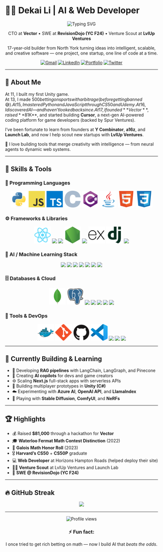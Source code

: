 # 👨‍💻 Dekai Li | AI & Web Developer

<div align="center">
  <img src="https://readme-typing-svg.demolab.com?font=Fira+Code&weight=600&size=28&duration=3000&pause=1000&color=0EA5E9&center=true&vCenter=true&random=false&width=435&lines=AI+Engineer;Full-Stack+Developer;Startup+Founder;Innovation+Explorer;Tech+Optimist" alt="Typing SVG" />
</div>

<p align="center">
  CTO at <strong>Vector</strong> • SWE at <strong>RevisionDojo (YC F24)</strong> • Venture Scout at <strong>LvlUp Ventures</strong>
</p>

<p align="center">
  17-year-old builder from North York turning ideas into intelligent, scalable, and creative software — one project, one startup, one line of code at a time.
</p>

<div align="center">
  
[![Gmail](https://img.shields.io/badge/Email-D14836?style=for-the-badge&logo=gmail&logoColor=white)](mailto:lidekai2008@gmail.com)
[![LinkedIn](https://img.shields.io/badge/LinkedIn-0077B5?style=for-the-badge&logo=linkedin&logoColor=white)](https://www.linkedin.com/in/li-dekai-8287332a6/)
[![Portfolio](https://img.shields.io/badge/Portfolio-000?style=for-the-badge&logo=vercel&logoColor=white)](https://dekai.tryvector.tech/)
[![Twitter](https://img.shields.io/badge/Twitter-1DA1F2?style=for-the-badge&logo=twitter&logoColor=white)](https://twitter.com/)
  
</div>

---

## 🚀 About Me

At 11, I built my first Unity game.  
At 13, I made $500 betting on sports with arbitrage (before getting banned 😅).  
At 15, I mastered Python and JavaScript through CS50 and Udemy.  
At 16, I discovered AI — and haven’t looked back since.  
At 17, I founded **Vector**, raised **$81K**, and started building **Cursor**, a next-gen AI-powered coding platform for game developers (backed by Spur Ventures).

I’ve been fortunate to learn from founders at **Y Combinator**, **a16z**, and **Launch Lab**, and now I help scout new startups with **LvlUp Ventures**.

💬 I love building tools that merge creativity with intelligence — from neural agents to dynamic web systems.

---

## 🧠 Skills & Tools

### 🧩 Programming Languages
<div align="center">
  <img src="https://raw.githubusercontent.com/devicons/devicon/master/icons/python/python-original.svg" width="55" />
  <img src="https://raw.githubusercontent.com/devicons/devicon/master/icons/javascript/javascript-original.svg" width="55" />
  <img src="https://raw.githubusercontent.com/devicons/devicon/master/icons/typescript/typescript-original.svg" width="55" />
  <img src="https://raw.githubusercontent.com/devicons/devicon/master/icons/c/c-original.svg" width="55" />
  <img src="https://raw.githubusercontent.com/devicons/devicon/master/icons/csharp/csharp-original.svg" width="55" />
  <img src="https://raw.githubusercontent.com/devicons/devicon/master/icons/java/java-original.svg" width="55" />
  <img src="https://raw.githubusercontent.com/devicons/devicon/master/icons/html5/html5-original.svg" width="55" />
  <img src="https://raw.githubusercontent.com/devicons/devicon/master/icons/css3/css3-original.svg" width="55" />
</div>

### ⚙️ Frameworks & Libraries
<div align="center">
  <img src="https://raw.githubusercontent.com/devicons/devicon/master/icons/react/react-original.svg" width="55" />
  <img src="https://cdn.worldvectorlogo.com/logos/next-js.svg" width="55" />
  <img src="https://www.vectorlogo.zone/logos/tailwindcss/tailwindcss-icon.svg" width="55" />
  <img src="https://raw.githubusercontent.com/devicons/devicon/master/icons/nodejs/nodejs-original.svg" width="55" />
  <img src="https://www.vectorlogo.zone/logos/flaskio/flaskio-icon.svg" width="55" />
  <img src="https://raw.githubusercontent.com/devicons/devicon/master/icons/express/express-original.svg" width="55" />
  <img src="https://raw.githubusercontent.com/devicons/devicon/master/icons/django/django-plain.svg" width="55" />
  <img src="https://www.vectorlogo.zone/logos/unity3d/unity3d-icon.svg" width="55" />
</div>

### 🤖 AI / Machine Learning Stack
<div align="center">
  <img src="https://www.vectorlogo.zone/logos/pytorch/pytorch-icon.svg" width="55" />
  <img src="https://www.vectorlogo.zone/logos/tensorflow/tensorflow-icon.svg" width="55" />
  <img src="https://www.vectorlogo.zone/logos/opencv/opencv-icon.svg" width="55" />
  <img src="https://www.svgrepo.com/show/354200/langchain-icon.svg" width="55" />
  <img src="https://vectorlogo.zone/logos/huggingface/huggingface-icon.svg" width="55" />
  <img src="https://cdn.worldvectorlogo.com/logos/fastapi.svg" width="55" />
  <img src="https://upload.wikimedia.org/wikipedia/commons/1/17/GraphQL_Logo.svg" width="55" />
</div>

### 🗄️ Databases & Cloud
<div align="center">
  <img src="https://raw.githubusercontent.com/devicons/devicon/master/icons/mongodb/mongodb-original.svg" width="55" />
  <img src="https://raw.githubusercontent.com/devicons/devicon/master/icons/postgresql/postgresql-original.svg" width="55" />
  <img src="https://www.vectorlogo.zone/logos/mysql/mysql-icon.svg" width="55" />
  <img src="https://www.vectorlogo.zone/logos/redis/redis-icon.svg" width="55" />
  <img src="https://www.vectorlogo.zone/logos/amazon_aws/amazon_aws-icon.svg" width="55" />
  <img src="https://www.vectorlogo.zone/logos/microsoft_azure/microsoft_azure-icon.svg" width="55" />
  <img src="https://www.vectorlogo.zone/logos/firebase/firebase-icon.svg" width="55" />
</div>

### 🧰 Tools & DevOps
<div align="center">
  <img src="https://raw.githubusercontent.com/devicons/devicon/master/icons/docker/docker-original.svg" width="55" />
  <img src="https://raw.githubusercontent.com/devicons/devicon/master/icons/git/git-original.svg" width="55" />
  <img src="https://raw.githubusercontent.com/devicons/devicon/master/icons/github/github-original.svg" width="55" />
  <img src="https://raw.githubusercontent.com/devicons/devicon/master/icons/vscode/vscode-original.svg" width="55" />
  <img src="https://cdn.worldvectorlogo.com/logos/vercel.svg" width="55" />
  <img src="https://cdn.worldvectorlogo.com/logos/figma-1.svg" width="55" />
  <img src="https://cdn.worldvectorlogo.com/logos/notion-logo-1.svg" width="55" />
</div>

---

## 🌱 Currently Building & Learning

- 🧠 Developing **RAG pipelines** with LangChain, LangGraph, and Pinecone  
- 🤖 Creating **AI copilots** for devs and game creators  
- ⚙️ Scaling **Next.js** full-stack apps with serverless APIs  
- 🧩 Building multiplayer prototypes in **Unity (C#)**  
- ☁️ Experimenting with **Azure AI**, **OpenAI API**, and **LlamaIndex**  
- 🎨 Playing with **Stable Diffusion**, **ComfyUI**, and **NeRFs**

---

## 🏆 Highlights

- 💰 Raised **$81,000** through a hackathon for **Vector**  
- 🎓 **Waterloo Fermat Math Contest Distinction** (2022)  
- 🏅 **Galois Math Honor Roll** (2023)  
- 🎖️ **Harvard’s CS50** + **CS50P** graduate  
- 💻 **Web Developer** at Horizons Hampton Roads (helped deploy their site)  
- 🧑‍💼 **Venture Scout** at LvlUp Ventures and Launch Lab  
- 👾 **SWE @ RevisionDojo (YC F24)**  

---

## 🔥 GitHub Streak

<div align="center">
  <img src="https://github-readme-streak-stats.herokuapp.com/?user=improdead&theme=radical" />
</div>

---

<div align="center">
  <img src="https://komarev.com/ghpvc/?username=improdead&style=flat-square&color=blueviolet" alt="Profile views" />
</div>

<div align="center">
  
### ⚡ Fun fact:  
I once tried to get rich betting on math — now I build AI that *beats the odds*.

</div>
